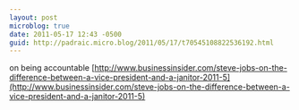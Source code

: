 ```yaml
---
layout: post
microblog: true
date: 2011-05-17 12:43 -0500
guid: http://padraic.micro.blog/2011/05/17/t70545108822536192.html
---
```

on being accountable [http://www.businessinsider.com/steve-jobs-on-the-difference-between-a-vice-president-and-a-janitor-2011-5](http://www.businessinsider.com/steve-jobs-on-the-difference-between-a-vice-president-and-a-janitor-2011-5)
